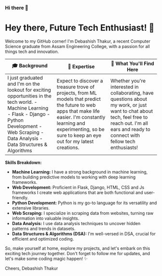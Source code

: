 ### Hi there 👋
# Hey there, Future Tech Enthusiast! 👋

Welcome to my GitHub corner! I'm Debashish Thakur, a recent Computer Science graduate from Assam Engineering College, with a passion for all things tech and innovation.

| 🎓 **Background** | 🚀 **Expertise** | 🌟 **What You'll Find Here** |
|-------------------|------------------|------------------------------|
| I just graduated and I'm on the lookout for exciting opportunities in the tech world. - Machine Learning - Flask - Django - Python Development - Web Scraping - Data Analysis - Data Structures & Algorithms | Expect to discover a treasure trove of projects, from ML models that predict the future to web apps that make life easier. I'm constantly learning and experimenting, so be sure to keep an eye out for my latest creations. | Whether you're interested in collaborating, have questions about my work, or just want to chat about tech, feel free to reach out. I'm all ears and ready to connect with fellow tech enthusiasts! |

**Skills Breakdown:**

- **Machine Learning:** I have a strong background in machine learning, from building predictive models to working with deep learning frameworks.
- **Web Development:** Proficient in Flask, Django, HTML, CSS and Js frameworks I create web applications that are both functional and user-friendly.
- **Python Development:** Python is my go-to language for its versatility and extensive libraries.
- **Web Scraping:** I specialize in scraping data from websites, turning raw information into valuable insights.
- **Data Analysis:** I use data analysis techniques to uncover hidden patterns and trends in datasets.
- **Data Structures & Algorithms (DSA):** I'm well-versed in DSA, crucial for efficient and optimized coding.

So, make yourself at home, explore my projects, and let's embark on this exciting tech journey together. Don't forget to follow me for updates, and let's make some coding magic happen! ✨

Cheers, Debashish Thakur


<!--
**debashishthakur/debashishthakur** is a ✨ _special_ ✨ repository because its `README.md` (this file) appears on your GitHub profile.

Here are some ideas to get you started:

- 🔭 I’m currently working on ...
- 🌱 I’m currently learning ...
- 👯 I’m looking to collaborate on ...
- 🤔 I’m looking for help with ...
- 💬 Ask me about ...
- 📫 How to reach me: ...
- 😄 Pronouns: ...
- ⚡ Fun fact: ...
-->
